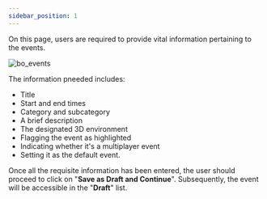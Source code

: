 ```yaml
---
sidebar_position: 1
---
```

On this page, users are required to provide vital information pertaining to the events.

![bo_events](/img/bo_events9.png)

The information pneeded includes:

- Title
- Start and end times
- Category and subcategory
- A brief description
- The designated 3D environment
- Flagging the event as highlighted
- Indicating whether it's a multiplayer event
- Setting it as the default event.

Once all the requisite information has been entered, the user should proceed to click on "**Save as Draft and Continue**". Subsequently, the event will be accessible in the "**Draft**" list.